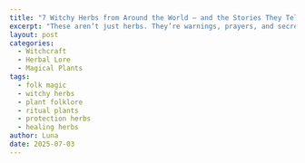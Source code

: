 ```yaml
---
title: "7 Witchy Herbs from Around the World — and the Stories They Tell"
excerpt: "These aren’t just herbs. They’re warnings, prayers, and secrets passed in whispers. From Haitian basil to Slavic mugwort, meet the plants that witches trusted long before Instagram spells and matcha moon water."
layout: post
categories:
  - Witchcraft
  - Herbal Lore
  - Magical Plants
tags:
  - folk magic
  - witchy herbs
  - plant folklore
  - ritual plants
  - protection herbs
  - healing herbs
author: Luna
date: 2025-07-03
---
```


